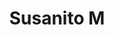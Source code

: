 ---
title: Susanito M
date: 
draft: false

# descripcion
description : Aros de plata 925 y cristal

materials: Plata 925

color: Plateado

dimensions: 0,7cm diámetro

code: 01-07-0657

type: "Aros"

categories: []

price: $2.210,00

price_eftvo: $1.880,00

# Images
# first image will be shown in the product page
images:
  # - image: "images/path_to_image"
  # La ubicacion de las imagenes es imagenes/Aros/Aros.Cristal/01-07-0657-susanito-m
  - image: "./images/aros/cristal/01-07-0657.JPG"
---